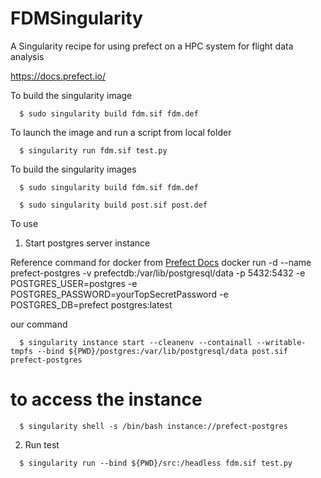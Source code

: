 # FDMSingularity
A Singularity recipe for using prefect on a HPC system for flight data analysis

https://docs.prefect.io/



To build the singularity image
```
  $ sudo singularity build fdm.sif fdm.def
```

To launch the image and run a script from local folder
```
  $ singularity run fdm.sif test.py
```

To build the singularity images
```
  $ sudo singularity build fdm.sif fdm.def   
```
```                                     
  $ sudo singularity build post.sif post.def 
```
  
To use
1. Start postgres server instance

Reference command for docker from [Prefect Docs](https://docs.prefect.io/2.10.3/concepts/database/#configuring-a-postgresql-database)
docker run -d --name prefect-postgres -v prefectdb:/var/lib/postgresql/data -p 5432:5432 -e POSTGRES_USER=postgres -e POSTGRES_PASSWORD=yourTopSecretPassword -e POSTGRES_DB=prefect postgres:latest

our command
```
  $ singularity instance start --cleanenv --containall --writable-tmpfs --bind ${PWD}/postgres:/var/lib/postgresql/data post.sif prefect-postgres
```

# to access the instance
```
  $ singularity shell -s /bin/bash instance://prefect-postgres
```

2. Run test
```
  $ singularity run --bind ${PWD}/src:/headless fdm.sif test.py
```
